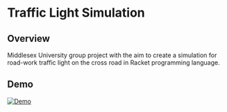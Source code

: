 # Traffic Light Simulation

## Overview
Middlesex University group project with the aim to create a simulation for road-work traffic light on the cross road in Racket programming language.

## Demo
[![Demo](https://s4.gifyu.com/images/Traffic_Light_Simulation_Demo.gif)](https://www.youtube.com/watch?v=SwnwqQg2e4Q&feature=youtu.be)
